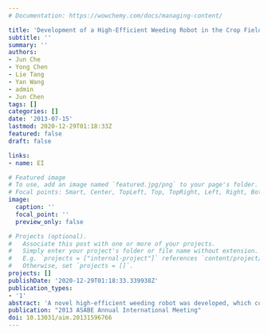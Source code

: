 ```yaml
---
# Documentation: https://wowchemy.com/docs/managing-content/

title: 'Development of a High-Efficient Weeding Robot in the Crop Fields'
subtitle: ''
summary: ''
authors:
- Jun Che
- Yong Chen
- Lie Tang
- Yan Wang
- admin
- Jun Chen
tags: []
categories: []
date: '2013-07-15'
lastmod: 2020-12-29T01:18:33Z
featured: false
draft: false

links:
- name: EI

# Featured image
# To use, add an image named `featured.jpg/png` to your page's folder.
# Focal points: Smart, Center, TopLeft, Top, TopRight, Left, Right, BottomLeft, Bottom, BottomRight.
image:
  caption: ''
  focal_point: ''
  preview_only: false

# Projects (optional).
#   Associate this post with one or more of your projects.
#   Simply enter your project's folder or file name without extension.
#   E.g. `projects = ["internal-project"]` references `content/project/deep-learning/index.md`.
#   Otherwise, set `projects = []`.
projects: []
publishDate: '2020-12-29T01:18:33.339938Z'
publication_types:
- '1'
abstract: 'A novel high-efficient weeding robot was developed, which could perform inter-row and intra-row weed control simultaneously. A machine vision based system was constructed to guide the robot to move along the crop line. The robot was driven by two geared motors. Intra-row weeds were distinguished from the crops by utilizing infrared sensing technology and the plant spacing information. A microcontroller based control system was designed and fabricated to remove intra-row weeds mechanically and inter-row weed by direct herbicide application. Experiments showed that the prototype of the weeding robot was able to walk along the crop line with an accuracy of ±5 cm and realize weeding operations.'
publication: "2013 ASABE Annual International Meeting"
doi: 10.13031/aim.20131596766
---
```


